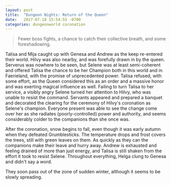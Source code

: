 ```yaml
---
layout: post
title:  "Dungeon Nights: Return of the Queen"
date:   2017-07-18 15:54:55 -0700
categories: dungeonworld coronation
---
```


> Fewer boss fights, a chance to catch their collective breath, and some foreshadowing.

Talisa and Mija caught up with Genesa and Andrew as the keep re-entered their world. Hilvy was also nearby, and was forefully drawn in by the queen. Serverus was nowhere to be seen, but Selene was at least semi-coherent and offered Talisa the chance to be her Champion both in this world and in Faerieland, with the promise of unprecedented power. Talisa refused, with some effort, as the Queen considered this as an order and a massive honor and was exerting magical influence as well. Failing to turn Talisa to her service, a visibly angry Selene turned her attention to Hilvy, who was unable to resist the command. Servants appeared and prepared a banquet and decorated the clearing for the ceremony of Hilvy's coronation as Selene's champion. Everyone present was able to see the change come over her as she radiates (poorly-controlled) power and authority, and seems considerably colder to the companions than she once was.

After the coronation, snow begins to fall, even though it was early autumn when they defeated Grumblesticks. The temperature drops and frost covers the trees, still with green leaves on them. As quickly as they can the companions make their leave and hurry away. Andrew is exhausted and feeling drained of more than just energy, and Talisa is still shaken from the effort it took to resist Selene. Throughout everything, Helga clung to Genesa and didn't say a word.

They soon pass out of the zone of sudden winter, although it seems to be slowly spreading. 

